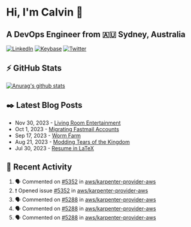 # Hi, I'm Calvin 🍭
## A DevOps Engineer from 🇦🇺 Sydney, Australia</h3>

[![LinkedIn](https://img.shields.io/badge/-c–bui-0077B5?style=flat-square&labelColor=0077B5&logo=LinkedIn&logoColor=white)](https://www.linkedin.com/in/c-bui/)
[![Keybase](https://img.shields.io/badge/-calvinbui-ff6f21?style=flat-square&labelColor=ff6f21&logo=Keybase&logoColor=white)](https://keybase.io/calvinbui)
[![Twitter](https://img.shields.io/badge/-ASAPCalvin-1DA1F2?style=flat-square&labelColor=1DA1F2&logo=Twitter&logoColor=white)](https://twitter.com/ASAPCalvin)

<!-- https://github.com/rishavanand/github-profilinator -->
## ⚡ GitHub Stats
[![Anurag's github stats](https://github-readme-stats.vercel.app/api?username=calvinbui&count_private=true&hide_title=true)](https://github.com/anuraghazra/github-readme-stats)

<!-- https://github.com/gautamkrishnar/blog-post-workflow -->
## ✒️ Latest Blog Posts

<!-- BLOG-POST-LIST:START -->
- Nov 30, 2023 - [Living Room Entertainment](https://calvin.me/living-room-entertainment)
- Oct 1, 2023 - [Migrating Fastmail Accounts](https://calvin.me/migrating-fastmail-accounts)
- Sep 17, 2023 - [Worm Farm](https://calvin.me/worm-farm)
- Aug 21, 2023 - [Modding Tears of the Kingdom](https://calvin.me/modding-tears-of-the-kingdom)
- Jul 30, 2023 - [Resume in LaTeX](https://calvin.me/resume-in-latex)

<!-- BLOG-POST-LIST:END -->

## 🏃‍ Recent Activity

<!--START_SECTION:activity-->
1. 🗣 Commented on [#5352](https://github.com/aws/karpenter-provider-aws/issues/5352#issuecomment-1861762775) in [aws/karpenter-provider-aws](https://github.com/aws/karpenter-provider-aws)
2. ❗ Opened issue [#5352](https://github.com/aws/karpenter-provider-aws/issues/5352) in [aws/karpenter-provider-aws](https://github.com/aws/karpenter-provider-aws)
3. 🗣 Commented on [#5288](https://github.com/aws/karpenter-provider-aws/issues/5288#issuecomment-1855236571) in [aws/karpenter-provider-aws](https://github.com/aws/karpenter-provider-aws)
4. 🗣 Commented on [#5288](https://github.com/aws/karpenter-provider-aws/issues/5288#issuecomment-1855229201) in [aws/karpenter-provider-aws](https://github.com/aws/karpenter-provider-aws)
5. 🗣 Commented on [#5288](https://github.com/aws/karpenter-provider-aws/issues/5288#issuecomment-1855223224) in [aws/karpenter-provider-aws](https://github.com/aws/karpenter-provider-aws)
<!--END_SECTION:activity-->
